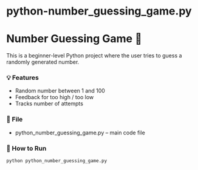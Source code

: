 # python-number_guessing_game.py
# Number Guessing Game 🎯

This is a beginner-level Python project where the user tries to guess a randomly generated number.

### 💡 Features
- Random number between 1 and 100
- Feedback for too high / too low
- Tracks number of attempts

### 📂 File
- python_number_guessing_game.py – main code file

### 🚀 How to Run
```bash
python python_number_guessing_game.py
